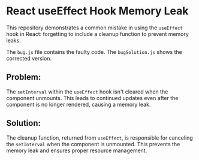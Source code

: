 # React useEffect Hook Memory Leak

This repository demonstrates a common mistake in using the `useEffect` hook in React: forgetting to include a cleanup function to prevent memory leaks.

The `bug.js` file contains the faulty code.  The `bugSolution.js` shows the corrected version.

## Problem:
The `setInterval` within the `useEffect` hook isn't cleared when the component unmounts. This leads to continued updates even after the component is no longer rendered, causing a memory leak.

## Solution:
The cleanup function, returned from `useEffect`, is responsible for canceling the `setInterval` when the component is unmounted.  This prevents the memory leak and ensures proper resource management.